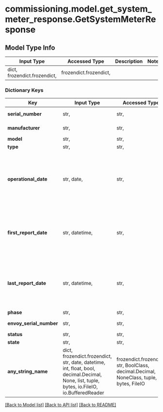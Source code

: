 # commissioning.model.get_system_meter_response.GetSystemMeterResponse

## Model Type Info
Input Type | Accessed Type | Description | Notes
------------ | ------------- | ------------- | -------------
dict, frozendict.frozendict,  | frozendict.frozendict,  |  | 

### Dictionary Keys
Key | Input Type | Accessed Type | Description | Notes
------------ | ------------- | ------------- | ------------- | -------------
**serial_number** | str,  | str,  | Meter serial number. | [optional] 
**manufacturer** | str,  | str,  | Name of the manufacturer. | [optional] 
**model** | str,  | str,  | Model. | [optional] 
**type** | str,  | str,  | Meter type. | [optional] 
**operational_date** | str, date,  | str,  | Operational date. | [optional] value must conform to RFC-3339 full-date YYYY-MM-DD
**first_report_date** | str, datetime,  | str,  | First report date. | [optional] value must conform to RFC-3339 date-time
**last_report_date** | str, datetime,  | str,  | Last report date. | [optional] value must conform to RFC-3339 date-time
**phase** | str,  | str,  | Phase. | [optional] 
**envoy_serial_number** | str,  | str,  | Envoy serial number. | [optional] 
**status** | str,  | str,  | Meter status. | [optional] 
**state** | str,  | str,  | Meter state. | [optional] 
**any_string_name** | dict, frozendict.frozendict, str, date, datetime, int, float, bool, decimal.Decimal, None, list, tuple, bytes, io.FileIO, io.BufferedReader | frozendict.frozendict, str, BoolClass, decimal.Decimal, NoneClass, tuple, bytes, FileIO | any string name can be used but the value must be the correct type | [optional]

[[Back to Model list]](../../README.md#documentation-for-models) [[Back to API list]](../../README.md#documentation-for-api-endpoints) [[Back to README]](../../README.md)

